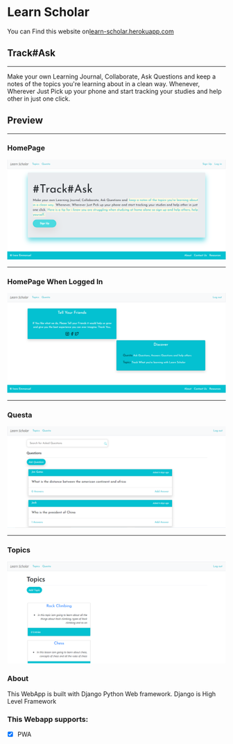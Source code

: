 # Learn Scholar


You can Find this website on[learn-scholar.herokuapp.com]('https://learn-scholar.herokuapp.com' "Learn Scholar")

## Track#Ask
----
Make your own Learning Journal, Collaborate, Ask Questions and keep a notes of the topics you're learning about in a clean way. Whenever, Wherever Just Pick up your phone and start tracking your studies and help other in just one click.

## Preview

---
### HomePage

![Learn-Scholar](media/LS.png)

---
### HomePage When Logged In

![Learn-Scholar](media/LS-HP.png)

---
### Questa

![Learn-Scholar](media/LS-Questa.png)

---
### Topics

![Learn-Scholar](media/LS-Topics.png)

### About
This WebApp is built with Django Python Web framework. Django is High Level Framework

### This Webapp supports:
* [x] PWA

